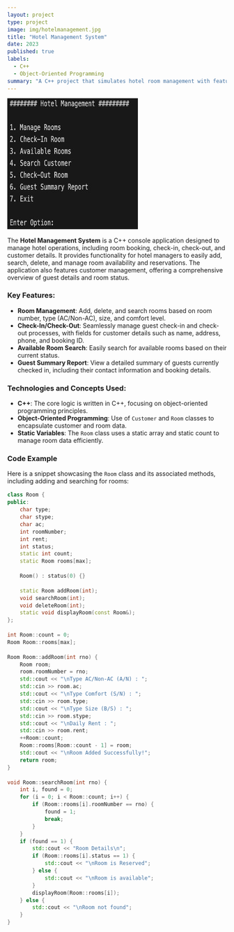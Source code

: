 ```yaml
---
layout: project
type: project
image: img/hotelmanagement.jpg
title: "Hotel Management System"
date: 2023
published: true
labels:
  - C++
  - Object-Oriented Programming
summary: "A C++ project that simulates hotel room management with features like booking, check-in, check-out, and room management."
---
```


<img class="img-fluid" src="../img/hotelmanagement.jpg">

The **Hotel Management System** is a C++ console application designed to manage hotel operations, including room booking, check-in, check-out, and customer details. It provides functionality for hotel managers to easily add, search, delete, and manage room availability and reservations. The application also features customer management, offering a comprehensive overview of guest details and room status.

### Key Features:
- **Room Management**: Add, delete, and search rooms based on room number, type (AC/Non-AC), size, and comfort level.
- **Check-In/Check-Out**: Seamlessly manage guest check-in and check-out processes, with fields for customer details such as name, address, phone, and booking ID.
- **Available Room Search**: Easily search for available rooms based on their current status.
- **Guest Summary Report**: View a detailed summary of guests currently checked in, including their contact information and booking details.

### Technologies and Concepts Used:
- **C++**: The core logic is written in C++, focusing on object-oriented programming principles.
- **Object-Oriented Programming**: Use of `Customer` and `Room` classes to encapsulate customer and room data.
- **Static Variables**: The `Room` class uses a static array and static count to manage room data efficiently.

### Code Example
Here is a snippet showcasing the `Room` class and its associated methods, including adding and searching for rooms:

```cpp
class Room {
public:
    char type;
    char stype;
    char ac;
    int roomNumber;
    int rent;
    int status;
    static int count;
    static Room rooms[max];

    Room() : status(0) {}

    static Room addRoom(int);
    void searchRoom(int);
    void deleteRoom(int);
    static void displayRoom(const Room&);
};

int Room::count = 0;
Room Room::rooms[max];

Room Room::addRoom(int rno) {
    Room room;
    room.roomNumber = rno;
    std::cout << "\nType AC/Non-AC (A/N) : ";
    std::cin >> room.ac;
    std::cout << "\nType Comfort (S/N) : ";
    std::cin >> room.type;
    std::cout << "\nType Size (B/S) : ";
    std::cin >> room.stype;
    std::cout << "\nDaily Rent : ";
    std::cin >> room.rent;
    ++Room::count;
    Room::rooms[Room::count - 1] = room;
    std::cout << "\nRoom Added Successfully!";
    return room;
}

void Room::searchRoom(int rno) {
    int i, found = 0;
    for (i = 0; i < Room::count; i++) {
        if (Room::rooms[i].roomNumber == rno) {
            found = 1;
            break;
        }
    }
    if (found == 1) {
        std::cout << "Room Details\n";
        if (Room::rooms[i].status == 1) {
            std::cout << "\nRoom is Reserved";
        } else {
            std::cout << "\nRoom is available";
        }
        displayRoom(Room::rooms[i]);
    } else {
        std::cout << "\nRoom not found";
    }
}
